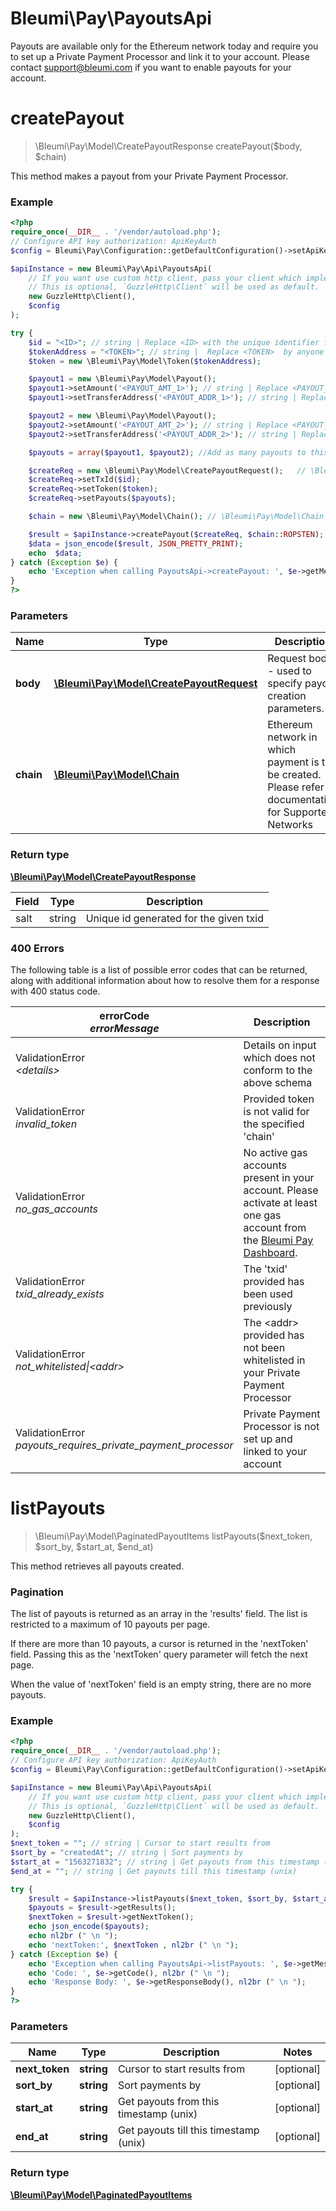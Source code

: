 # Bleumi\Pay\PayoutsApi

Payouts are available only for the Ethereum network today and require you to set up a Private Payment Processor and link it to your account. Please contact support@bleumi.com if you want to enable payouts for your account.


# **createPayout**
> \Bleumi\Pay\Model\CreatePayoutResponse createPayout($body, $chain)

This method makes a payout from your Private Payment Processor.

### Example
```php
<?php
require_once(__DIR__ . '/vendor/autoload.php');
// Configure API key authorization: ApiKeyAuth
$config = Bleumi\Pay\Configuration::getDefaultConfiguration()->setApiKey('x-api-key', '<Your API Key>');

$apiInstance = new Bleumi\Pay\Api\PayoutsApi(
    // If you want use custom http client, pass your client which implements `GuzzleHttp\ClientInterface`.
    // This is optional, `GuzzleHttp\Client` will be used as default.
    new GuzzleHttp\Client(),
    $config
);

try {
    $id = "<ID>"; // string | Replace <ID> with the unique identifier for this payout
    $tokenAddress = "<TOKEN>"; // string |  Replace <TOKEN>  by anyone of the following values: 'ETH'/'XDAI'/'XDAIT'/ECR-20 Contract Address
    $token = new \Bleumi\Pay\Model\Token($tokenAddress);

    $payout1 = new \Bleumi\Pay\Model\Payout();
    $payout1->setAmount('<PAYOUT_AMT_1>'); // string | Replace <PAYOUT_AMT_1>  with the 1st payout's amount
    $payout1->setTransferAddress('<PAYOUT_ADDR_1>'); // string | Replace <PAYOUT_ADDR_1>  with the 1st payout's receiver's address

    $payout2 = new \Bleumi\Pay\Model\Payout();
    $payout2->setAmount('<PAYOUT_AMT_2>'); // string | Replace <PAYOUT_AMT_2>  with the 2nd payout's amount
    $payout2->setTransferAddress('<PAYOUT_ADDR_2>'); // string | Replace <PAYOUT_ADDR_2>  with the 2nd payout's receiver's address

    $payouts = array($payout1, $payout2); //Add as many payouts to this array as required

    $createReq = new \Bleumi\Pay\Model\CreatePayoutRequest();   // \Bleumi\Pay\Model\CreatePayoutRequest | Request body - used to specify payout creation parameters.
    $createReq->setTxId($id);
    $createReq->setToken($token);
    $createReq->setPayouts($payouts);

    $chain = new \Bleumi\Pay\Model\Chain(); // \Bleumi\Pay\Model\Chain | Ethereum network in which payment is to be created. Please refer documentation for Supported Networks

    $result = $apiInstance->createPayout($createReq, $chain::ROPSTEN);
    $data = json_encode($result, JSON_PRETTY_PRINT);
    echo  $data;
} catch (Exception $e) {
    echo 'Exception when calling PayoutsApi->createPayout: ', $e->getMessage(), PHP_EOL;
}
?>
```

### Parameters

Name | Type | Description  | Notes
------------- | ------------- | ------------- | -------------
 **body** | [**\Bleumi\Pay\Model\CreatePayoutRequest**](../Model/CreatePayoutRequest.md)| Request body - used to specify payout creation parameters. |
 **chain** | [**\Bleumi\Pay\Model\Chain**](../Model/.md)| Ethereum network in which payment is to be created. Please refer documentation for Supported Networks | [optional]

### Return type

[**\Bleumi\Pay\Model\CreatePayoutResponse**](../Model/CreatePayoutResponse.md)

Field | Type | Description
----- | ----- | -----
salt | string | Unique id generated for the given txid

### 400 Errors

The following table is a list of possible error codes that can be returned, along with additional information about how to resolve them for a response with 400 status code.

errorCode <br> <i>errorMessage</i> | Description
---- | ----
ValidationError <br> <i>&lt;details&gt;</i> | Details on input which does not conform to the above schema
ValidationError <br> <i>invalid_token</i> | Provided token is not valid for the specified 'chain'
ValidationError <br> <i>no_gas_accounts</i> | No active gas accounts present in your account. Please activate at least one gas account from the <a href="https://pay.bleumi.com/app/" target="_blank">Bleumi Pay Dashboard</a>.
ValidationError <br> <i>txid_already_exists</i> | The 'txid' provided has been used previously
ValidationError <br> <i>not_whitelisted&#124;&lt;addr&gt;</i> | The &lt;addr&gt; provided has not been whitelisted in your Private Payment Processor
ValidationError <br> <i>payouts_requires_private_payment_processor</i> | Private Payment Processor is not set up and linked to your account


# **listPayouts**
> \Bleumi\Pay\Model\PaginatedPayoutItems listPayouts($next_token, $sort_by, $start_at, $end_at)

This method retrieves all payouts created.

### Pagination

The list of payouts is returned as an array in the 'results' field. The list is restricted to a maximum of 10 payouts per page.

If there are more than 10 payouts, a cursor is returned in the 'nextToken' field. Passing this as the 'nextToken' query parameter will fetch the next page. 

When the value of 'nextToken' field is an empty string, there are no more payouts.

### Example
```php
<?php
require_once(__DIR__ . '/vendor/autoload.php');
// Configure API key authorization: ApiKeyAuth
$config = Bleumi\Pay\Configuration::getDefaultConfiguration()->setApiKey('x-api-key', '<Your API Key>');

$apiInstance = new Bleumi\Pay\Api\PayoutsApi(
    // If you want use custom http client, pass your client which implements `GuzzleHttp\ClientInterface`.
    // This is optional, `GuzzleHttp\Client` will be used as default.
    new GuzzleHttp\Client(),
    $config
);
$next_token = ""; // string | Cursor to start results from
$sort_by = "createdAt"; // string | Sort payments by
$start_at = "1563271832"; // string | Get payouts from this timestamp (unix)
$end_at = ""; // string | Get payouts till this timestamp (unix)

try {
    $result = $apiInstance->listPayouts($next_token, $sort_by, $start_at, $end_at);
    $payouts = $result->getResults();
    $nextToken = $result->getNextToken();
    echo json_encode($payouts);
    echo nl2br (" \n ");
    echo 'nextToken:', $nextToken , nl2br (" \n ");
} catch (Exception $e) {
    echo 'Exception when calling PayoutsApi->listPayouts: ', $e->getMessage(), nl2br (" \n ");
    echo 'Code: ', $e->getCode(), nl2br (" \n ");
    echo 'Response Body: ', $e->getResponseBody(), nl2br (" \n ");
}
?>
```

### Parameters

Name | Type | Description  | Notes
------------- | ------------- | ------------- | -------------
 **next_token** | **string**| Cursor to start results from | [optional]
 **sort_by** | **string**| Sort payments by | [optional]
 **start_at** | **string**| Get payouts from this timestamp (unix) | [optional]
 **end_at** | **string**| Get payouts till this timestamp (unix) | [optional]

### Return type

[**\Bleumi\Pay\Model\PaginatedPayoutItems**](../Model/PaginatedPayoutItems.md)
